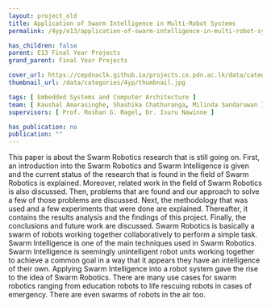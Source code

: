 ```yaml
---
layout: project_old
title: Application of Swarm Intelligence in Multi-Robot Systems
permalink: /4yp/e13/application-of-swarm-intelligence-in-multi-robot-systems

has_children: false
parent: E13 Final Year Projects
grand_parent: Final Year Projects

cover_url: https://cepdnaclk.github.io/projects.ce.pdn.ac.lk/data/categories/4yp/cover_page.jpg
thumbnail_url: /data/categories/4yp/thumbnail.jpg

tags: [	Embedded Systems and Computer Architecture ]
team: [ Kaushal Amarasinghe, Shashika Chathuranga, Milinda Sandaruwan ]
supervisors: [ Prof. Roshan G. Ragel, Dr. Isuru Nawinne ]

has_publication: no
publication: ""
---
```


This paper is about the Swarm Robotics research that is still going on. First, an introduction into the Swarm Robotics and Swarm Intelligence is given and the current status of the research that is found in the field of Swarm Robotics is explained. Moreover, related work in the field of Swarm Robotics is also discussed. Then, problems that are found and our approach to solve a few of those problems are discussed. Next, the methodology that was used and a few experiments that were done are explained. Thereafter, it contains the results analysis and the findings of this project. Finally, the conclusions and future work are discussed. Swarm Robotics is basically a swarm of robots working together collaboratively to perform a simple task. Swarm Intelligence is one of the main techniques used in Swarm Robotics. Swarm Intelligence is seemingly unintelligent robot units working together to achieve a common goal in a way that it appears they have an intelligence of their own. Applying Swarm Intelligence into a robot system gave the rise to the idea of Swarm Robotics. There are many use cases for swarm robotics ranging from education robots to life rescuing robots in cases of emergency. There are even swarms of robots in the air too.
